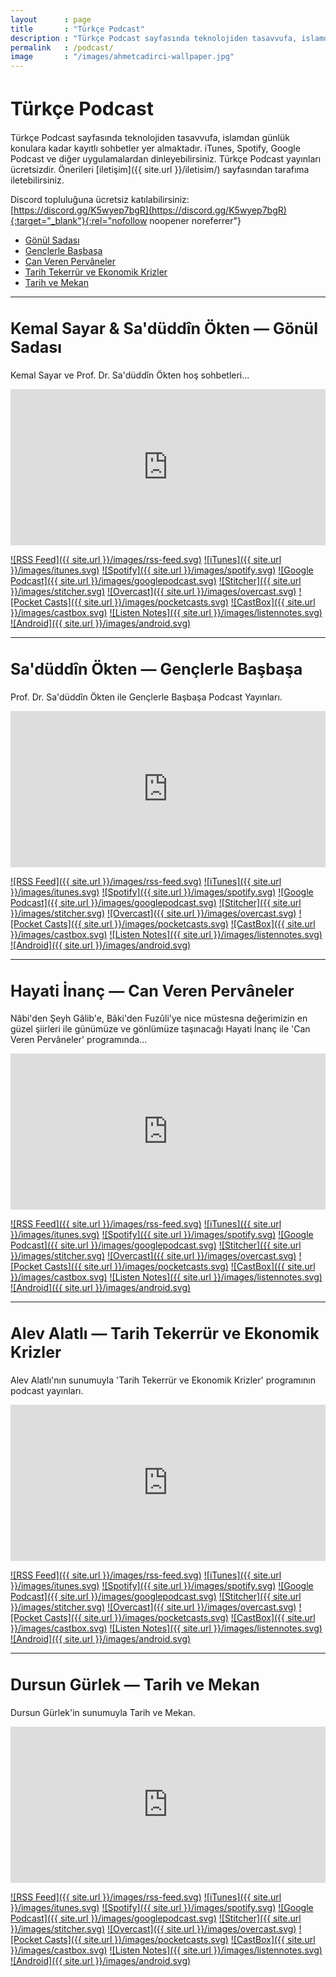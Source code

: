 ```yaml
---
layout   	: page
title    	: "Türkçe Podcast"
description	: "Türkçe Podcast sayfasında teknolojiden tasavvufa, islamdan günlük konulara kadar kayıtlı sohbetler yer almaktadır."
permalink	: /podcast/
image    	: "/images/ahmetcadirci-wallpaper.jpg"
---
```


<h1 style="font-size: 30px">Türkçe Podcast</h1>

Türkçe Podcast sayfasında teknolojiden tasavvufa, islamdan günlük konulara kadar kayıtlı sohbetler yer almaktadır. iTunes, Spotify, Google Podcast ve diğer uygulamalardan dinleyebilirsiniz. Türkçe Podcast yayınları ücretsizdir. Önerileri [iletişim]({{ site.url }}/iletisim/) sayfasından tarafıma iletebilirsiniz. 

Discord topluluğuna ücretsiz katılabilirsiniz: [https://discord.gg/K5wyep7bgR](https://discord.gg/K5wyep7bgR){:target="_blank"}{:rel="nofollow noopener noreferrer"}

* [Gönül Sadası](#gonul-sadasi)
* [Gençlerle Başbaşa](#genclerle-basbasa)
* [Can Veren Pervâneler](#can-veren-pervaneler)
* [Tarih Tekerrür ve Ekonomik Krizler](#tarih-tekerrur-ve-ekonomik-krizler)
* [Tarih ve Mekan](#tarih-ve-mekan)

---

<h2 style="font-size: 25px" id="gonul-sadasi">Kemal Sayar & Sa'düddîn Ökten — Gönül Sadası</h2>

Kemal Sayar ve Prof. Dr. Sa'düddîn Ökten hoş sohbetleri...

<iframe loading="lazy" allow="encrypted-media" allowtransparency="true" frameborder="0" height="250" src="https://open.spotify.com/embed-podcast/show/1QvUyU8mkAOqMuzhVjrhdD" width="100%"></iframe>

[![RSS Feed]({{ site.url }}/images/rss-feed.svg)](https://ahmetcadirci.com.tr/podcast/gonul-sadasi.xml)
[![iTunes]({{ site.url }}/images/itunes.svg)](https://apple.co/2FLkB7g)
[![Spotify]({{ site.url }}/images/spotify.svg)](https://spoti.fi/2U7SsQL)
[![Google Podcast]({{ site.url }}/images/googlepodcast.svg)](https://bit.ly/2SxmDRQ)
[![Stitcher]({{ site.url }}/images/stitcher.svg)](http://bit.ly/2yrDesJ)
[![Overcast]({{ site.url }}/images/overcast.svg)](http://bit.ly/2Ybkqx5)
[![Pocket Casts]({{ site.url }}/images/pocketcasts.svg)](http://bit.ly/2JWYBZt)
[![CastBox]({{ site.url }}/images/castbox.svg)](http://bit.ly/2YkVhej)
[![Listen Notes]({{ site.url }}/images/listennotes.svg)](http://bit.ly/2Yu4tRY)
[![Android]({{ site.url }}/images/android.svg)](https://www.subscribeonandroid.com/ahmetcadirci.com.tr/podcast/gonul-sadasi.xml)

---

<h2 style="font-size: 25px" id="genclerle-basbasa">Sa'düddîn Ökten — Gençlerle Başbaşa</h2>

Prof. Dr. Sa'düddîn Ökten ile Gençlerle Başbaşa Podcast Yayınları.

<iframe loading="lazy" allow="encrypted-media" allowtransparency="true" frameborder="0" height="250" src="https://open.spotify.com/embed-podcast/show/1h8jqZMNM4U7C78KWbjKVk" width="100%"></iframe>

[![RSS Feed]({{ site.url }}/images/rss-feed.svg)](https://ahmetcadirci.com.tr/podcast/genclerle-basbasa.xml)
[![iTunes]({{ site.url }}/images/itunes.svg)](https://apple.co/2uQ0U8g)
[![Spotify]({{ site.url }}/images/spotify.svg)](https://spoti.fi/2ZuxwBB)
[![Google Podcast]({{ site.url }}/images/googlepodcast.svg)](http://bit.ly/2XlMlcn)
[![Stitcher]({{ site.url }}/images/stitcher.svg)](http://bit.ly/32WNjLW)
[![Overcast]({{ site.url }}/images/overcast.svg)](http://bit.ly/2YoVOfx)
[![Pocket Casts]({{ site.url }}/images/pocketcasts.svg)](http://bit.ly/2Y96TGb)
[![CastBox]({{ site.url }}/images/castbox.svg)](http://bit.ly/30ZlaCc)
[![Listen Notes]({{ site.url }}/images/listennotes.svg)](http://bit.ly/318u3d1)
[![Android]({{ site.url }}/images/android.svg)](https://www.subscribeonandroid.com/ahmetcadirci.com.tr/podcast/genclerle-basbasa.xml)

---

<h2 style="font-size: 25px" id="can-veren-pervaneler">Hayati İnanç — Can Veren Pervâneler</h2>

Nâbi'den Şeyh Gâlib'e, Bâki'den Fuzûli'ye nice müstesna değerimizin en güzel şiirleri ile günümüze ve gönlümüze taşınacağı Hayati İnanç ile 'Can Veren Pervâneler' programında...

<iframe loading="lazy" allow="encrypted-media" allowtransparency="true" frameborder="0" height="250" src="https://open.spotify.com/embed-podcast/show/3Tkx12h6lJr9GyeUdKaKtE" width="100%"></iframe>

[![RSS Feed]({{ site.url }}/images/rss-feed.svg)](https://ahmetcadirci.com.tr/podcast/can-veren-pervaneler.xml)
[![iTunes]({{ site.url }}/images/itunes.svg)](https://apple.co/2CS9nMr)
[![Spotify]({{ site.url }}/images/spotify.svg)](https://spoti.fi/2JT3JzG)
[![Google Podcast]({{ site.url }}/images/googlepodcast.svg)](https://bit.ly/35WMCFc)
[![Stitcher]({{ site.url }}/images/stitcher.svg)](http://bit.ly/32VuclC)
[![Overcast]({{ site.url }}/images/overcast.svg)](http://bit.ly/2SJiKFa)
[![Pocket Casts]({{ site.url }}/images/pocketcasts.svg)](http://bit.ly/2Mi2f1l)
[![CastBox]({{ site.url }}/images/castbox.svg)](http://bit.ly/2LIVKVZ)
[![Listen Notes]({{ site.url }}/images/listennotes.svg)](http://bit.ly/312jkRk)
[![Android]({{ site.url }}/images/android.svg)](https://www.subscribeonandroid.com/ahmetcadirci.com.tr/podcast/can-veren-pervaneler.xml)

---

<h2 style="font-size: 25px" id="tarih-tekerrur-ve-ekonomik-krizler">Alev Alatlı — Tarih Tekerrür ve Ekonomik Krizler</h2>

Alev Alatlı'nın sunumuyla 'Tarih Tekerrür ve Ekonomik Krizler' programının podcast yayınları.

<iframe loading="lazy" allow="encrypted-media" allowtransparency="true" frameborder="0" height="250" src="https://open.spotify.com/embed-podcast/show/4xT2cVVBvu7kPmUPmbfc5S" width="100%"></iframe>

[![RSS Feed]({{ site.url }}/images/rss-feed.svg)](https://ahmetcadirci.com.tr/podcast/tarih-tekerrur-ve-ekonomik-krizler.xml)
[![iTunes]({{ site.url }}/images/itunes.svg)](https://apple.co/2Lf6g6g)
[![Spotify]({{ site.url }}/images/spotify.svg)](https://spoti.fi/31OSqgS)
[![Google Podcast]({{ site.url }}/images/googlepodcast.svg)](https://bit.ly/3w2NXVv)
[![Stitcher]({{ site.url }}/images/stitcher.svg)](http://bit.ly/2OhDhlh)
[![Overcast]({{ site.url }}/images/overcast.svg)](http://bit.ly/2JTK4gV)
[![Pocket Casts]({{ site.url }}/images/pocketcasts.svg)](http://bit.ly/2Ze4xT5)
[![CastBox]({{ site.url }}/images/castbox.svg)](http://bit.ly/2SJj4U9)
[![Listen Notes]({{ site.url }}/images/listennotes.svg)](http://bit.ly/2LKDICO)
[![Android]({{ site.url }}/images/android.svg)](https://www.subscribeonandroid.com/ahmetcadirci.com.tr/podcast/tarih-tekerrur-ve-ekonomik-krizler.xml)

---

<h2 style="font-size: 25px" id="tarih-ve-mekan">Dursun Gürlek — Tarih ve Mekan</h2>

Dursun Gürlek'in sunumuyla Tarih ve Mekan.

<iframe loading="lazy" allow="encrypted-media" allowtransparency="true" frameborder="0" height="250" src="https://open.spotify.com/embed-podcast/show/4zCsahlmZY5a7YN92CWk5F" width="100%"></iframe>

[![RSS Feed]({{ site.url }}/images/rss-feed.svg)](https://ahmetcadirci.com.tr/podcast/tarih-ve-mekan.xml)
[![iTunes]({{ site.url }}/images/itunes.svg)](https://apple.co/2IKXb3u)
[![Spotify]({{ site.url }}/images/spotify.svg)](https://spoti.fi/2Ky50vm)
[![Google Podcast]({{ site.url }}/images/googlepodcast.svg)](https://bit.ly/3x2rvxd)
[![Stitcher]({{ site.url }}/images/stitcher.svg)](http://bit.ly/2YackEU)
[![Overcast]({{ site.url }}/images/overcast.svg)](http://bit.ly/2JTIUC5)
[![Pocket Casts]({{ site.url }}/images/pocketcasts.svg)](http://bit.ly/2GA6rpM)
[![CastBox]({{ site.url }}/images/castbox.svg)](http://bit.ly/2YaeK6s)
[![Listen Notes]({{ site.url }}/images/listennotes.svg)](http://bit.ly/32U9C59)
[![Android]({{ site.url }}/images/android.svg)](https://www.subscribeonandroid.com/ahmetcadirci.com.tr/podcast/tarih-ve-mekan.xml)

<style>
.post-content img {
    margin-bottom: 10px;
}
</style>